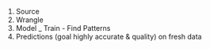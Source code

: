 1. Source
2. Wrangle
3. Model _ Train - Find Patterns 
4. Predictions (goal highly accurate & quality) on fresh data 

